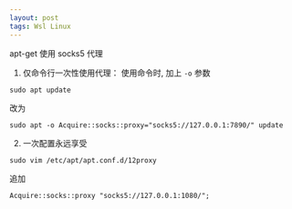 ```yaml
---
layout: post
tags: Wsl Linux
---
```


apt-get 使用 socks5 代理

1. 仅命令行一次性使用代理：
使用命令时, 加上 `-o` 参数
```
sudo apt update
```
改为
```
sudo apt -o Acquire::socks::proxy="socks5://127.0.0.1:7890/" update
```

2. 一次配置永远享受

```
sudo vim /etc/apt/apt.conf.d/12proxy
```
追加
```
Acquire::socks::proxy "socks5://127.0.0.1:1080/";
```

